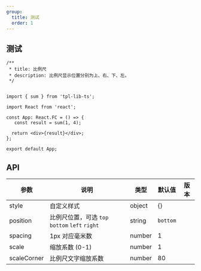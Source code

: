 ```yaml
---
group:
  title: 测试
  order: 1
---
```


## 测试

```tsx
/**
 * title: 比例尺
 * description: 比例尺显示位置分别为上、右、下、左。
 */


import { sum } from 'tpl-lib-ts';

import React from 'react';

const App: React.FC = () => {
   const result = sum(1, 4);

  return <div>{result}</div>;
};

export default App;
```

## API

| 参数        | 说明                                           | 类型   | 默认值   | 版本 |
| ----------- | ---------------------------------------------- | ------ | -------- | ---- |
| style       | 自定义样式                                     | object | {}       |      |
| position    | 比例尺位置，可选 `top` `bottom` `left` `right` | string | `bottom` |      |
| spacing     | 1px 对应毫米数                                 | number | 1        |
| scale       | 缩放系数 (0-1)                                 | number | 1        |      |
| scaleCorner | 比例尺文字缩放系数                             | number | 80       |      |
